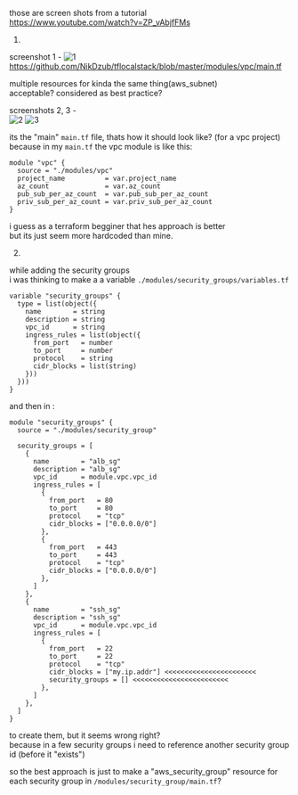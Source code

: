 those are screen shots from a tutorial  
https://www.youtube.com/watch?v=ZP_vAbjfFMs  

1.  
screenshot 1 -
![1](https://github.com/NikDzub/tflocalstack/assets/87159434/32317619-4313-4c72-a1b2-1717a887ff67)
https://github.com/NikDzub/tflocalstack/blob/master/modules/vpc/main.tf  

multiple resources for kinda the same thing(aws_subnet)  
acceptable? considered as best practice?  

screenshots 2, 3 -  
![2](https://github.com/NikDzub/tflocalstack/assets/87159434/5d4c8455-5767-485a-ab95-b9495f1da3e4)
![3](https://github.com/NikDzub/tflocalstack/assets/87159434/cebd7c5e-e0af-4348-98f9-336e78f4fcdf)

its the "main" `main.tf` file, thats how it should look like? (for a vpc project)  
because in my `main.tf` the vpc module is like this:  
```
module "vpc" {
  source = "./modules/vpc"
  project_name          = var.project_name
  az_count              = var.az_count
  pub_sub_per_az_count  = var.pub_sub_per_az_count
  priv_sub_per_az_count = var.priv_sub_per_az_count
}
```
i guess as a terraform begginer that hes approach is better  
but its just seem more hardcoded than mine.  

2.  
while adding the security groups  
i was thinking to make a a variable `./modules/security_groups/variables.tf`  
```
variable "security_groups" {
  type = list(object({
    name        = string
    description = string
    vpc_id      = string
    ingress_rules = list(object({
      from_port   = number
      to_port     = number
      protocol    = string
      cidr_blocks = list(string)
    }))
  }))
}
```
and then in :  
```
module "security_groups" {
  source = "./modules/security_group"

  security_groups = [
    {
      name        = "alb_sg"
      description = "alb_sg"
      vpc_id      = module.vpc.vpc_id
      ingress_rules = [
        {
          from_port   = 80
          to_port     = 80
          protocol    = "tcp"
          cidr_blocks = ["0.0.0.0/0"]
        },
        {
          from_port   = 443
          to_port     = 443
          protocol    = "tcp"
          cidr_blocks = ["0.0.0.0/0"]
        },
      ]
    },
    {
      name        = "ssh_sg"
      description = "ssh_sg"
      vpc_id      = module.vpc.vpc_id
      ingress_rules = [
        {
          from_port   = 22
          to_port     = 22
          protocol    = "tcp"
          cidr_blocks = ["my.ip.addr"] <<<<<<<<<<<<<<<<<<<<<<<
          security_groups = [] <<<<<<<<<<<<<<<<<<<<<<<<
        },
      ]
    },
  ]
}
```
to create them, but it seems wrong right?  
because in a few security groups i need to reference another security group id (before it "exists")  

so the best approach is just to make a "aws_security_group" resource for each security group in `/modules/security_group/main.tf`?  

